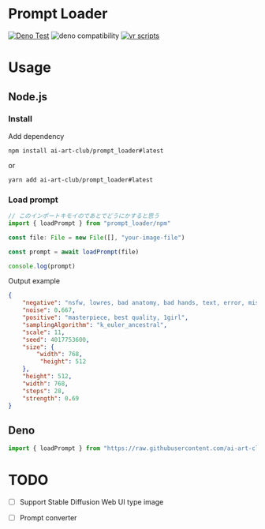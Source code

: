 # Prompt Loader

[![Deno Test](https://github.com/ai-art-club/prompt_loader/actions/workflows/test.yaml/badge.svg)](https://github.com/ai-art-club/prompt_loader/actions/workflows/test.yaml)
![deno compatibility](https://shield.deno.dev/deno/^1.27)
[![vr scripts](https://badges.velociraptor.run/flat.svg)](https://velociraptor.run)

# Usage

## Node.js

### Install

Add dependency

```
npm install ai-art-club/prompt_loader#latest
```

or

```
yarn add ai-art-club/prompt_loader#latest
```

### Load prompt

```js
// このインポートキモイのであとでどうにかすると思う
import { loadPrompt } from "prompt_loader/npm"

const file: File = new File([], "your-image-file")

const prompt = await loadPrompt(file)

console.log(prompt)
```

Output example

```json
{
    "negative": "nsfw, lowres, bad anatomy, bad hands, text, error, missing fingers, extra digit, fewer digits, cropped, worst quality, low quality, normal quality, jpeg artifacts, signature, watermark, username, blurry",
    "noise": 0.667,
    "positive": "masterpiece, best quality, 1girl",
    "samplingAlgorithm": "k_euler_ancestral",
    "scale": 11,
    "seed": 4017753600,
    "size": { 
        "width": 768,
         "height": 512
    },
    "height": 512,
    "width": 768,
    "steps": 28,
    "strength": 0.69
}
```

## Deno

```ts
import { loadPrompt } from "https://raw.githubusercontent.com/ai-art-club/prompt_loader/0.0.5/mod.ts"

```

# TODO

- [ ] Support Stable Diffusion Web UI type image
- [ ] Prompt converter

